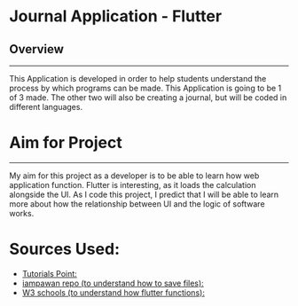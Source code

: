 # **Journal Application - Flutter**

## Overview
___
This Application is developed in order to help students understand the process by which programs can be made.
This Application is going to be 1 of 3 made. The other two will also be creating a journal, but will be coded in different languages. 

# Aim for Project
___
My aim for this project as a developer is to be able to learn how web application function. Flutter is interesting, as it loads the calculation alongside the UI. As I code this project, I predict that I will be able to learn more about how the relationship between UI and the logic of software works. 

# Sources Used:

- [Tutorials Point:](https://www.tutorialspoint.com/flutter/flutter_creating_simple_application_in_android_studio.htm)
- [iampawan repo (to understand how to save files):](https://github.com/iampawan/FlutterExampleApps/blob/master/main.dart)
- [W3 schools (to understand how flutter functions):](https://www.w3schools.blog/which-one-is-better-kotlin-vs-flutter)
